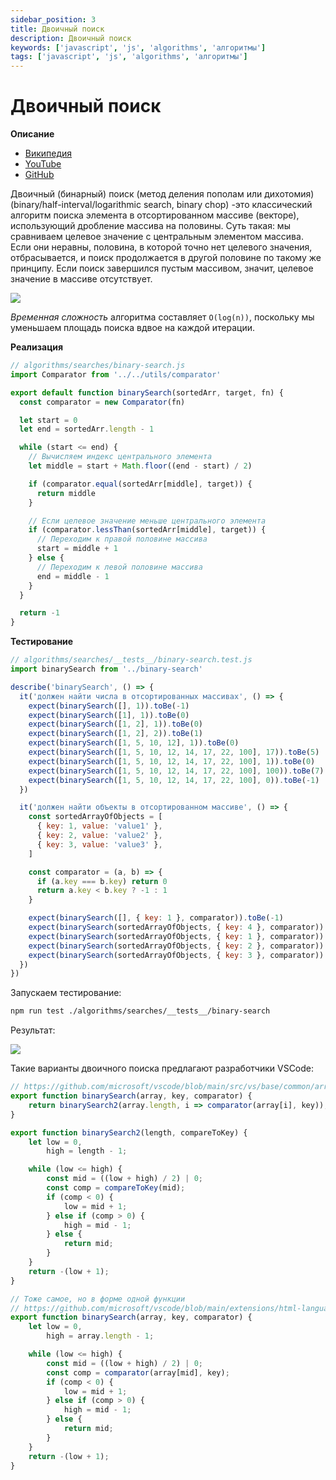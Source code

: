 ```yaml
---
sidebar_position: 3
title: Двоичный поиск
description: Двоичный поиск
keywords: ['javascript', 'js', 'algorithms', 'алгоритмы']
tags: ['javascript', 'js', 'algorithms', 'алгоритмы']
---
```


# Двоичный поиск

__Описание__

- [Википедия](https://ru.wikipedia.org/wiki/%D0%94%D0%B2%D0%BE%D0%B8%D1%87%D0%BD%D1%8B%D0%B9_%D0%BF%D0%BE%D0%B8%D1%81%D0%BA)
- [YouTube](https://www.youtube.com/watch?v=aFoaeA2tsVQ)
- [GitHub](https://github.com/harryheman/algorithms-data-structures/blob/main/src/algorithms/searches/binary-search.js)

Двоичный (бинарный) поиск (метод деления пополам или дихотомия) (binary/half-interval/logarithmic search, binary chop) -это классический алгоритм поиска элемента в отсортированном массиве (векторе), использующий дробление массива на половины. Суть такая: мы сравниваем целевое значение с центральным элементом массива. Если они неравны, половина, в которой точно нет целевого значения, отбрасывается, и поиск продолжается в другой половине по такому же принципу. Если поиск завершился пустым массивом, значит, целевое значение в массиве отсутствует.

<img src="https://habrastorage.org/webt/c0/_y/ns/c0_ynsayhjh1msnteus7dydzuzo.png" />
<br />

_Временная сложность_ алгоритма составляет `O(log(n))`, поскольку мы уменьшаем площадь поиска вдвое на каждой итерации.

__Реализация__

```javascript
// algorithms/searches/binary-search.js
import Comparator from '../../utils/comparator'

export default function binarySearch(sortedArr, target, fn) {
  const comparator = new Comparator(fn)

  let start = 0
  let end = sortedArr.length - 1

  while (start <= end) {
    // Вычисляем индекс центрального элемента
    let middle = start + Math.floor((end - start) / 2)

    if (comparator.equal(sortedArr[middle], target)) {
      return middle
    }

    // Если целевое значение меньше центрального элемента
    if (comparator.lessThan(sortedArr[middle], target)) {
      // Переходим к правой половине массива
      start = middle + 1
    } else {
      // Переходим к левой половине массива
      end = middle - 1
    }
  }

  return -1
}
```

__Тестирование__

```javascript
// algorithms/searches/__tests__/binary-search.test.js
import binarySearch from '../binary-search'

describe('binarySearch', () => {
  it('должен найти числа в отсортированных массивах', () => {
    expect(binarySearch([], 1)).toBe(-1)
    expect(binarySearch([1], 1)).toBe(0)
    expect(binarySearch([1, 2], 1)).toBe(0)
    expect(binarySearch([1, 2], 2)).toBe(1)
    expect(binarySearch([1, 5, 10, 12], 1)).toBe(0)
    expect(binarySearch([1, 5, 10, 12, 14, 17, 22, 100], 17)).toBe(5)
    expect(binarySearch([1, 5, 10, 12, 14, 17, 22, 100], 1)).toBe(0)
    expect(binarySearch([1, 5, 10, 12, 14, 17, 22, 100], 100)).toBe(7)
    expect(binarySearch([1, 5, 10, 12, 14, 17, 22, 100], 0)).toBe(-1)
  })

  it('должен найти объекты в отсортированном массиве', () => {
    const sortedArrayOfObjects = [
      { key: 1, value: 'value1' },
      { key: 2, value: 'value2' },
      { key: 3, value: 'value3' },
    ]

    const comparator = (a, b) => {
      if (a.key === b.key) return 0
      return a.key < b.key ? -1 : 1
    }

    expect(binarySearch([], { key: 1 }, comparator)).toBe(-1)
    expect(binarySearch(sortedArrayOfObjects, { key: 4 }, comparator)).toBe(-1)
    expect(binarySearch(sortedArrayOfObjects, { key: 1 }, comparator)).toBe(0)
    expect(binarySearch(sortedArrayOfObjects, { key: 2 }, comparator)).toBe(1)
    expect(binarySearch(sortedArrayOfObjects, { key: 3 }, comparator)).toBe(2)
  })
})
```

Запускаем тестирование:

```bash
npm run test ./algorithms/searches/__tests__/binary-search
```

Результат:

<img src="https://habrastorage.org/webt/eu/zu/ok/euzuoklqoskn2emaveuxx_b7wws.png" />
<br />

Такие варианты двоичного поиска предлагают разработчики VSCode:

```javascript
// https://github.com/microsoft/vscode/blob/main/src/vs/base/common/arrays.ts#L73
export function binarySearch(array, key, comparator) {
	return binarySearch2(array.length, i => comparator(array[i], key));
}

export function binarySearch2(length, compareToKey) {
	let low = 0,
		high = length - 1;

	while (low <= high) {
		const mid = ((low + high) / 2) | 0;
		const comp = compareToKey(mid);
		if (comp < 0) {
			low = mid + 1;
		} else if (comp > 0) {
			high = mid - 1;
		} else {
			return mid;
		}
	}
	return -(low + 1);
}

// Тоже самое, но в форме одной функции
// https://github.com/microsoft/vscode/blob/main/extensions/html-language-features/server/src/utils/arrays.ts#L60
export function binarySearch(array, key, comparator) {
	let low = 0,
		high = array.length - 1;

	while (low <= high) {
		const mid = ((low + high) / 2) | 0;
		const comp = comparator(array[mid], key);
		if (comp < 0) {
			low = mid + 1;
		} else if (comp > 0) {
			high = mid - 1;
		} else {
			return mid;
		}
	}
	return -(low + 1);
}
```
